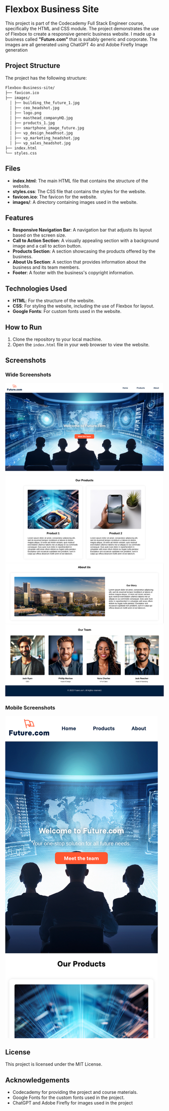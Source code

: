 # Flexbox Business Site

This project is part of the Codecademy Full Stack Engineer course, specifically the HTML and CSS module. The project demonstrates the use of Flexbox to create a responsive generic business website. I made up a business called **"Future.com"** that is suitably generic and corporate. The images are all generated using ChatGPT 4o and Adobe Firefly Image generation

## Project Structure

The project has the following structure:

    Flexbox-Business-site/ 
    ├── favicon.ico 
    ├── images/ 
      │ ├── building_the_future_1.jpg 
      │ ├── ceo_headshot.jpg 
      │ ├── logo.png 
      │ ├── masthead_companyHQ.jpg 
      │ ├── products_1.jpg 
      │ ├── smartphone_image_future.jpg 
      │ ├── vp_design_headhsot.jpg 
      │ ├── vp_marketing_headshot.jpg 
      │ ├── vp_sales_headshot.jpg
    ├── index.html 
    └── styles.css

## Files

- **index.html**: The main HTML file that contains the structure of the website.
- **styles.css**: The CSS file that contains the styles for the website.
- **favicon.ico**: The favicon for the website.
- **images/**: A directory containing images used in the website.

## Features

- **Responsive Navigation Bar**: A navigation bar that adjusts its layout based on the screen size.
- **Call to Action Section**: A visually appealing section with a background image and a call to action button.
- **Products Section**: A section showcasing the products offered by the business.
- **About Us Section**: A section that provides information about the business and its team members.
- **Footer**: A footer with the business's copyright information.

## Technologies Used

- **HTML**: For the structure of the website.
- **CSS**: For styling the website, including the use of Flexbox for layout.
- **Google Fonts**: For custom fonts used in the website.

## How to Run

1. Clone the repository to your local machine.
2. Open the `index.html` file in your web browser to view the website.

## Screenshots

### Wide Screenshots

![Screenshot of the Nav Bar and Call to Action section](./images/Screenshots/Wide_CallToAction_Screenshot.png)
![Screenshot of the Products section](./images/Screenshots/Wide_Products_Screenshot.png)
![Screenshot of the About Us header & Our Story section](./images/Screenshots/Wide_About_Screenshot.png)
![Screenshot of the Teams section and & Footer](./images/Screenshots/Wide_Team_Screenshot.png)

### Mobile Screenshots

![Screenshot of the Call to Action section](./images/Screenshots/Narrow_CallToAction_Screenshot.png)

## License

This project is licensed under the MIT License.

## Acknowledgements

- Codecademy for providing the project and course materials.
- Google Fonts for the custom fonts used in the project.
- ChatGPT and Adobe Firefly for images used in the project
